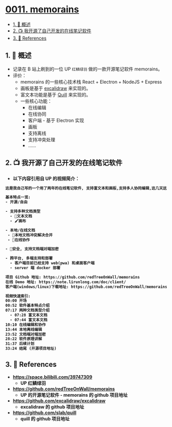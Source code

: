 # [0011. memorains](https://github.com/Tdahuyou/TNotes.git-notes/tree/main/notes/0011.%20memorains)

<!-- region:toc -->

- [1. 📝 概述](#1--概述)
- [2. 📺 我开源了自己开发的在线笔记软件](#2--我开源了自己开发的在线笔记软件)
- [3. 🔗 References](#3--references)

<!-- endregion:toc -->

## 1. 📝 概述

- 记录在 B 站上刷到的一位 UP `红鳞绿羽` 做的一款开源笔记软件 memorains。
- 评价：
  - memorains 的一些核心技术栈 React + Electron + NodeJS + Express
  - 画板是基于 [excalidraw](https://github.com/excalidraw/excalidraw) 来实现的。
  - 富文本功能是基于 [Quill](https://github.com/slab/quill) 来实现的。
  - 一些核心功能：
    - 在线编辑
    - 在线协同
    - 客户端 - 基于 Electron 实现
    - 画板
    - 支持离线
    - 支持冲突处理
    - ……

## 2. 📺 我开源了自己开发的在线笔记软件

<B id="BV1baMhz3Ehj" />

- 以下内容引用自 UP 的视频简介：

```txt
这是我自己写的一个用了两年的在线笔记软件, 支持富文本和画板,支持多人协同编辑,这几天这这个软件开源了.

基本特点一览:
- 开源/自由

- 支持多种文档类型
  - 📝文本文档
  - 🖌️画布

- 本地/在线文档
 - 💾本地文档冲突解决合并
 - 🛜在线协作

- 🔐安全, 支持文档端对端加密

- 跨平台, 多端支持和部署
  - 客户端目前已经支持 web(pwa) 和桌面客户端
  - server 端 docker 部署

项目 Github 地址: https://github.com/redTreeOnWall/memorains
在线 Demo 地址: https://note.lirunlong.com/doc/client/
客户端(windows/linux)下载地址: https://github.com/redTreeOnWall/memorains/releases

视频快速索引:
00:00 开场
00:52 软件基本特点介绍
07:17 两种文档类型介绍
  - 07:28 富文本文档
  - 07:44 富文本文档
10:10 在线编辑和协作
13:44 本地离线编辑
23:52 文档端对端加密
28:22 软件原理讲解
31:37 后续计划
33:24 结尾 (开源项目地址)
```

## 3. 🔗 References

- https://space.bilibili.com/39747309
  - UP 红鳞绿羽
- https://github.com/redTreeOnWall/memorains
  - UP 的开源笔记软件 - memorains 的 github 项目地址
- https://github.com/excalidraw/excalidraw
  - excalidraw 的 github 项目地址
- https://github.com/slab/quill
  - quill 的 github 项目地址
